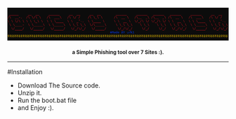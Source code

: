 ![Img](https://raw.githubusercontent.com/u7k1/DuckyAttack/main/img.png?token=GHSAT0AAAAAACHAM7ZRTKPM27GQHJVV32KGZHRH2YA)
<p align="center"><b><small>a Simple Phishing tool over 7 Sites :).</small></b></p>

---
#Installation

* Download The Source code.
* Unzip it.
* Run the boot.bat file
* and Enjoy :).
